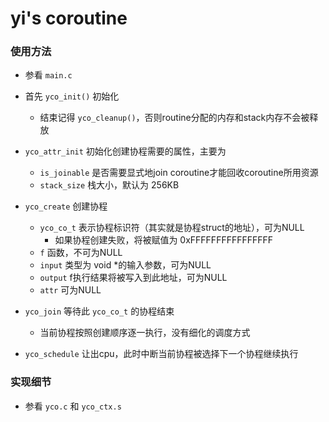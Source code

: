 # yi's coroutine

### 使用方法
* 参看 `main.c`
* 首先 `yco_init()` 初始化
    * 结束记得 `yco_cleanup()`，否则routine分配的内存和stack内存不会被释放
* `yco_attr_init` 初始化创建协程需要的属性，主要为
    * `is_joinable` 是否需要显式地join coroutine才能回收coroutine所用资源
    * `stack_size` 栈大小，默认为 256KB

* `yco_create` 创建协程
    * `yco_co_t` 表示协程标识符（其实就是协程struct的地址），可为NULL
        * 如果协程创建失败，将被赋值为 0xFFFFFFFFFFFFFFFF
    * `f` 函数，不可为NULL
    * `input` 类型为 void *的输入参数，可为NULL
    * `output` f执行结果将被写入到此地址，可为NULL
    * `attr` 可为NULL

* `yco_join` 等待此 `yco_co_t` 的协程结束
    * 当前协程按照创建顺序逐一执行，没有细化的调度方式

* `yco_schedule` 让出cpu，此时中断当前协程被选择下一个协程继续执行

### 实现细节

* 参看 `yco.c` 和 `yco_ctx.s`
